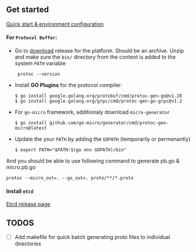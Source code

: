 ## Get started

[Quick start & environment configuration](https://grpc.io/docs/languages/go/quickstart/)

#### For `Protocol Buffer`:
  - Go to [download](https://github.com/protocolbuffers/protobuf/releases) release for the platform. Should be an archive. Unzip and make sure the `bin/` directory from the content is added to the system `PATH` variable
    ```
     protoc --version
    ```
  - Install __GO Plugins__ for the protocol compiler:
    ```
    $ go install google.golang.org/protobuf/cmd/protoc-gen-go@v1.28
    $ go install google.golang.org/grpc/cmd/protoc-gen-go-grpc@v1.2
    ```
  - For `go-micro` framework, additionaly download `micro-generator`
    ```
    $ go install github.com/go-micro/generator/cmd/protoc-gen-micro@latest
    ```
  - Update the your `PATH` by adding the `GOPATH` (temporarily or permenantly)
    ```
    $ export PATH="$PATH:$(go env GOPATH)/bin"
    ```

And you should be able to use following command to generate pb.go & micro.pb.go
```
protoc --micro_out=. --go_out=. proto/**/*.proto
```


#### Install `etcd`
[Etcd release page](https://github.com/etcd-io/etcd/releases/)


## TODOS
  
- [ ] Add makefile for quick batch generating proto files to individual directories